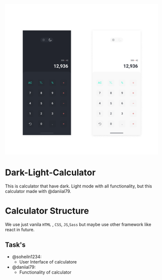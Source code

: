 ![Calculator UI Design](https://github.com/soheiln1234/Dark-Light-Calculator/blob/master/Calculator.png)

# Dark-Light-Calculator

This is calculator that have dark. Light mode with all functionality, but this calculator made with @daniial79.

# Calculator Structure

We use just vanila `HTML` , `CSS`, `JS`,`Sass` but maybe use other framework like react in future.

## Task's

- @soheiln1234:
  - User Interface of calculatore
- @daniial79:
  - Functionality of calculator
